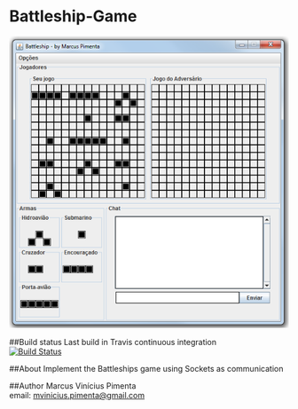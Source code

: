 Battleship-Game
===============
<p align="center"> <img src="battleship_window.png"/> </p>

##Build status
Last build in Travis continuous integration  
[![Build Status](https://travis-ci.org/marcuspimenta/Battleship-Game.png?branch=master)](https://travis-ci.org/marcuspimenta/Battleship-Game)

##About
Implement the Battleships game using Sockets as communication

##Author
Marcus Vinícius Pimenta  
email: [mvinicius.pimenta@gmail.com](mailto:mvinicius.pimenta@gmail.com)
